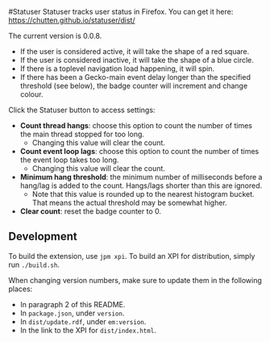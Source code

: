 #Statuser
Statuser tracks user status in Firefox. You can get it here:
https://chutten.github.io/statuser/dist/

The current version is 0.0.8.

* If the user is considered active, it will take the shape of a red square.
* If the user is considered inactive, it will take the shape of a blue circle.
* If there is a toplevel navigation load happening, it will spin.
* If there has been a Gecko-main event delay longer than the specified threshold (see below), the badge counter will increment and change colour.

Click the Statuser button to access settings:

* **Count thread hangs**: choose this option to count the number of times the main thread stopped for too long.
    * Changing this value will clear the count.
* **Count event loop lags**: choose this option to count the number of times the event loop takes too long.
    * Changing this value will clear the count.
* **Minimum hang threshold**: the minimum number of milliseconds before a hang/lag is added to the count. Hangs/lags shorter than this are ignored.
    * Note that this value is rounded up to the nearest histogram bucket. That means the actual threshold may be somewhat higher.
* **Clear count**: reset the badge counter to 0.

Development
-----------

To build the extension, use `jpm xpi`. To build an XPI for distribution, simply run `./build.sh`.

When changing version numbers, make sure to update them in the following places:

* In paragraph 2 of this README.
* In `package.json`, under `version`.
* In `dist/update.rdf`, under `em:version`.
* In the link to the XPI for `dist/index.html`.
